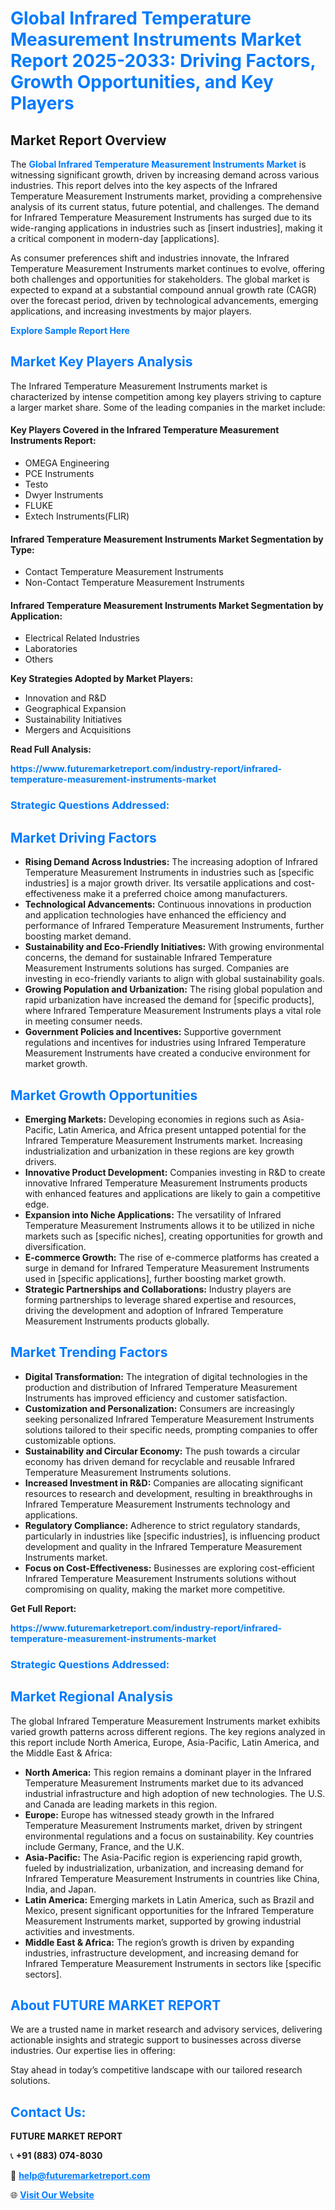 <h1 style="color: #007BFF;">Global Infrared Temperature Measurement Instruments Market Report 2025-2033: Driving Factors, Growth Opportunities, and Key Players</h1>

<section id="overview">
<h2>Market Report Overview</h2>
<p>The <a href="https://www.futuremarketreport.com/industry-report/infrared-temperature-measurement-instruments-market" style="color: #007BFF; text-decoration: none;"><strong>Global Infrared Temperature Measurement Instruments Market</strong></a> is witnessing significant growth, driven by increasing demand across various industries. This report delves into the key aspects of the Infrared Temperature Measurement Instruments market, providing a comprehensive analysis of its current status, future potential, and challenges. The demand for Infrared Temperature Measurement Instruments has surged due to its wide-ranging applications in industries such as [insert industries], making it a critical component in modern-day [applications].</p>
<p>As consumer preferences shift and industries innovate, the Infrared Temperature Measurement Instruments market continues to evolve, offering both challenges and opportunities for stakeholders. The global market is expected to expand at a substantial compound annual growth rate (CAGR) over the forecast period, driven by technological advancements, emerging applications, and increasing investments by major players.</p>
</section>

<section id="overview">
<p><a href="https://www.futuremarketreport.com/request-sample/reportId=29325" style="color: #007BFF; text-decoration: none;"><strong>Explore Sample Report Here</strong></a></p>
</section>

<section id="key-players">
<h2 style="color: #007BFF;">Market Key Players Analysis</h2>
<p>The Infrared Temperature Measurement Instruments market is characterized by intense competition among key players striving to capture a larger market share. Some of the leading companies in the market include:</p>
<h4>Key Players Covered in the Infrared Temperature Measurement Instruments Report:</h4>
<ul><li>OMEGA Engineering</li><li>PCE Instruments</li><li>Testo</li><li>Dwyer Instruments</li><li>FLUKE</li><li>Extech Instruments(FLIR)</li></ul>
<h4>Infrared Temperature Measurement Instruments Market Segmentation by Type:</h4>
<ul><li>Contact Temperature Measurement Instruments</li><li>Non-Contact Temperature Measurement Instruments</li></ul>

<h4>Infrared Temperature Measurement Instruments Market Segmentation by Application:</h4>
<ul><li>Electrical Related Industries</li><li>Laboratories</li><li>Others</li></ul>
<p><strong>Key Strategies Adopted by Market Players:</strong></p>
<ul>
<li>Innovation and R&D</li>
<li>Geographical Expansion</li>
<li>Sustainability Initiatives</li>
<li>Mergers and Acquisitions</li>
</ul>
</section>

<section>
<p><strong>Read Full Analysis: </strong></p><a href="https://www.futuremarketreport.com/industry-report/infrared-temperature-measurement-instruments-market" style="color: #007BFF; text-decoration: none;"><strong>https://www.futuremarketreport.com/industry-report/infrared-temperature-measurement-instruments-market</strong></a>
<h3 style="color: #007BFF;">Strategic Questions Addressed:</h3>
</section>

<section id="driving-factors">
<h2 style="color: #007BFF;">Market Driving Factors</h2>
<ul>
<li><strong>Rising Demand Across Industries:</strong> The increasing adoption of Infrared Temperature Measurement Instruments in industries such as [specific industries] is a major growth driver. Its versatile applications and cost-effectiveness make it a preferred choice among manufacturers.</li>
<li><strong>Technological Advancements:</strong> Continuous innovations in production and application technologies have enhanced the efficiency and performance of Infrared Temperature Measurement Instruments, further boosting market demand.</li>
<li><strong>Sustainability and Eco-Friendly Initiatives:</strong> With growing environmental concerns, the demand for sustainable Infrared Temperature Measurement Instruments solutions has surged. Companies are investing in eco-friendly variants to align with global sustainability goals.</li>
<li><strong>Growing Population and Urbanization:</strong> The rising global population and rapid urbanization have increased the demand for [specific products], where Infrared Temperature Measurement Instruments plays a vital role in meeting consumer needs.</li>
<li><strong>Government Policies and Incentives:</strong> Supportive government regulations and incentives for industries using Infrared Temperature Measurement Instruments have created a conducive environment for market growth.</li>
</ul>
</section>

<section id="growth-opportunities">
<h2 style="color: #007BFF;">Market Growth Opportunities</h2>
<ul>
<li><strong>Emerging Markets:</strong> Developing economies in regions such as Asia-Pacific, Latin America, and Africa present untapped potential for the Infrared Temperature Measurement Instruments market. Increasing industrialization and urbanization in these regions are key growth drivers.</li>
<li><strong>Innovative Product Development:</strong> Companies investing in R&D to create innovative Infrared Temperature Measurement Instruments products with enhanced features and applications are likely to gain a competitive edge.</li>
<li><strong>Expansion into Niche Applications:</strong> The versatility of Infrared Temperature Measurement Instruments allows it to be utilized in niche markets such as [specific niches], creating opportunities for growth and diversification.</li>
<li><strong>E-commerce Growth:</strong> The rise of e-commerce platforms has created a surge in demand for Infrared Temperature Measurement Instruments used in [specific applications], further boosting market growth.</li>
<li><strong>Strategic Partnerships and Collaborations:</strong> Industry players are forming partnerships to leverage shared expertise and resources, driving the development and adoption of Infrared Temperature Measurement Instruments products globally.</li>
</ul>
</section>

<section id="trending-factors">
<h2 style="color: #007BFF;">Market Trending Factors</h2>
<ul>
<li><strong>Digital Transformation:</strong> The integration of digital technologies in the production and distribution of Infrared Temperature Measurement Instruments has improved efficiency and customer satisfaction.</li>
<li><strong>Customization and Personalization:</strong> Consumers are increasingly seeking personalized Infrared Temperature Measurement Instruments solutions tailored to their specific needs, prompting companies to offer customizable options.</li>
<li><strong>Sustainability and Circular Economy:</strong> The push towards a circular economy has driven demand for recyclable and reusable Infrared Temperature Measurement Instruments solutions.</li>
<li><strong>Increased Investment in R&D:</strong> Companies are allocating significant resources to research and development, resulting in breakthroughs in Infrared Temperature Measurement Instruments technology and applications.</li>
<li><strong>Regulatory Compliance:</strong> Adherence to strict regulatory standards, particularly in industries like [specific industries], is influencing product development and quality in the Infrared Temperature Measurement Instruments market.</li>
<li><strong>Focus on Cost-Effectiveness:</strong> Businesses are exploring cost-efficient Infrared Temperature Measurement Instruments solutions without compromising on quality, making the market more competitive.</li>
</ul>
</section>

<section>
<p><strong>Get Full Report: </strong></p><a href="https://www.futuremarketreport.com/industry-report/infrared-temperature-measurement-instruments-market" style="color: #007BFF; text-decoration: none;"><strong>https://www.futuremarketreport.com/industry-report/infrared-temperature-measurement-instruments-market</strong></a>
<h3 style="color: #007BFF;">Strategic Questions Addressed:</h3>
</section>


<section id="regional-analysis">
<h2 style="color: #007BFF;">Market Regional Analysis</h2>
<p>The global Infrared Temperature Measurement Instruments market exhibits varied growth patterns across different regions. The key regions analyzed in this report include North America, Europe, Asia-Pacific, Latin America, and the Middle East & Africa:</p>
<ul>
<li><strong>North America:</strong> This region remains a dominant player in the Infrared Temperature Measurement Instruments market due to its advanced industrial infrastructure and high adoption of new technologies. The U.S. and Canada are leading markets in this region.</li>
<li><strong>Europe:</strong> Europe has witnessed steady growth in the Infrared Temperature Measurement Instruments market, driven by stringent environmental regulations and a focus on sustainability. Key countries include Germany, France, and the U.K.</li>
<li><strong>Asia-Pacific:</strong> The Asia-Pacific region is experiencing rapid growth, fueled by industrialization, urbanization, and increasing demand for Infrared Temperature Measurement Instruments in countries like China, India, and Japan.</li>
<li><strong>Latin America:</strong> Emerging markets in Latin America, such as Brazil and Mexico, present significant opportunities for the Infrared Temperature Measurement Instruments market, supported by growing industrial activities and investments.</li>
<li><strong>Middle East & Africa:</strong> The region’s growth is driven by expanding industries, infrastructure development, and increasing demand for Infrared Temperature Measurement Instruments in sectors like [specific sectors].</li>
</ul>
</section>

<footer>
<h2 style="color: #007BFF;">About FUTURE MARKET REPORT</h2>
<p>We are a trusted name in market research and advisory services, delivering actionable insights and strategic support to businesses across diverse industries. Our expertise lies in offering:</p>

<p>Stay ahead in today’s competitive landscape with our tailored research solutions.</p>

<h2 style="color: #007BFF;">Contact Us:</h2>
<p><strong>FUTURE MARKET REPORT</strong></p>
<p>📞 <strong>+91 (883) 074-8030</strong></p>
<p>📧 <strong><a href="mailto:help@futuremarketreport.com" style="color: #007BFF;">help@futuremarketreport.com</a></strong></p>
<p>🌐 <strong><a href="https://www.futuremarketreport.com/" style="color: #007BFF;">Visit Our Website</a></strong></p>
</footer>